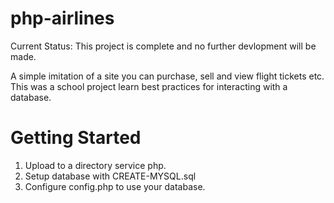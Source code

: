 php-airlines
============

Current Status: This project is complete and no further devlopment will be made. 

A simple imitation of a site you can purchase, sell and view flight tickets etc. This was a school project learn best practices for interacting with a database.  

Getting Started
===============
1. Upload to a directory service php. 
2. Setup database with CREATE-MYSQL.sql
3. Configure config.php to use your database. 

